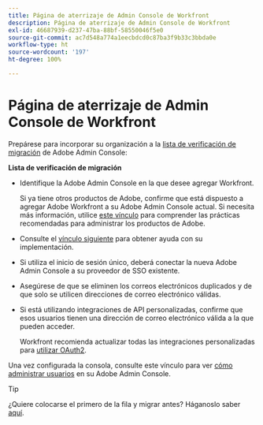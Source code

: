 ```yaml
---
title: Página de aterrizaje de Admin Console de Workfront
description: Página de aterrizaje de Admin Console de Workfront
exl-id: 46687939-d237-47ba-88bf-58550046f5e0
source-git-commit: ac7d548a774a1eecbdcd0c87ba3f9b33c3bbda0e
workflow-type: ht
source-wordcount: '197'
ht-degree: 100%

---
```


# Página de aterrizaje de Admin Console de Workfront

Prepárese para incorporar su organización a la [lista de verificación de migración](https://experienceleague.adobe.com/docs/workfront/using/administration-and-setup/admin-in-admin-console/prep-for-admin-console.html?lang=es) de Adobe Admin Console:

**Lista de verificación de migración**

* Identifique la Adobe Admin Console en la que desee agregar Workfront.

  Si ya tiene otros productos de Adobe, confirme que está dispuesto a agregar Adobe Workfront a su Adobe Admin Console actual. Si necesita más información, utilice [este vínculo](https://helpx.adobe.com/es/enterprise/using/admin-console.html) para comprender las prácticas recomendadas para administrar los productos de Adobe.

* Consulte el [vínculo siguiente](https://helpx.adobe.com/es/enterprise/using/deployment-planning.html) para obtener ayuda con su implementación.
* Si utiliza el inicio de sesión único, deberá conectar la nueva Adobe Admin Console a su proveedor de SSO existente.
* Asegúrese de que se eliminen los correos electrónicos duplicados y de que solo se utilicen direcciones de correo electrónico válidas.
* Si está utilizando integraciones de API personalizadas, confirme que esos usuarios tienen una dirección de correo electrónico válida a la que pueden acceder.

  Workfront recomienda actualizar todas las integraciones personalizadas para [utilizar OAuth2](https://experienceleague.adobe.com/docs/workfront/using/administration-and-setup/configure-integrations/create-oauth-application.html?lang=es).

Una vez configurada la consola, consulte este vínculo para ver [cómo administrar usuarios](https://experienceleague.adobe.com/docs/workfront/using/administration-and-setup/add-users/create-manage-users/admin-console.html?lang=es) en su Adobe Admin Console.

>[!TIP]
>
>¿Quiere colocarse el primero de la fila y migrar antes? Háganoslo saber [aquí](https://workfront.az1.qualtrics.com/jfe/form/SV_9T5LuHf05JUOPAi).
